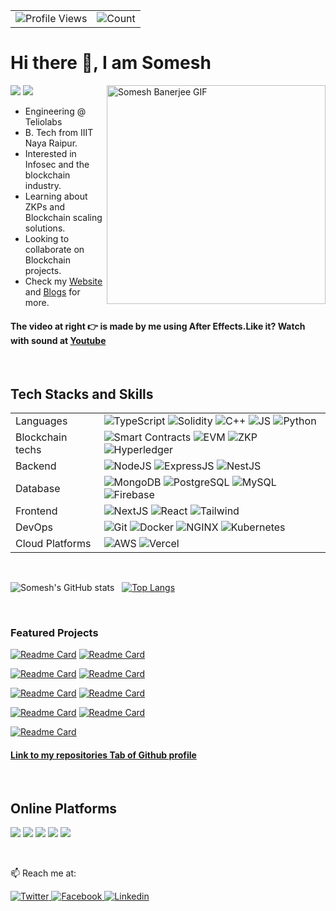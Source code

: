 <table>
  <tr>
    <td><img src="https://img.shields.io/badge/Profile%20Visitors-172B4D?style=for-the-badge&logo=Opsgenie&logoColor=white" alt="Profile Views"></td>
    <td><img src="https://profile-counter.glitch.me/someshbanerjee/count.svg" alt="Count" /></td>
  </tr>
</table>

# Hi there 👋, I am Somesh

<img src="name.gif" width="350" alt="Somesh Banerjee GIF" align="right">

[![](https://badges.pufler.dev/years/somesh-banerjee)]()
[![](https://badges.pufler.dev/repos/somesh-banerjee)]()

- Engineering @ Teliolabs 
- B. Tech from IIIT Naya Raipur.
- Interested in Infosec and the blockchain industry.
- Learning about ZKPs and Blockchain scaling solutions.
- Looking to collaborate on Blockchain projects.
- Check my [Website](https://somesh-banerjee.github.io/) and [Blogs](https://somesh-banerjee.github.io/blogs/) for more.

#### The video at right 👉 is made by me using After Effects.Like it? Watch with sound at [Youtube](https://youtu.be/OUTUCM1Dob4)
<br>

## Tech Stacks and Skills

<table>
  <tr>
      <td>Languages</td><td> 
      <img src="https://img.shields.io/badge/TypeScript-007ACC?style=flat&logo=typescript&logoColor=white" alt="TypeScript" >
      <img src="https://img.shields.io/badge/Solidity-e6e6e6?style=flat&logo=solidity&logoColor=black" alt="Solidity" >
      <img src="https://img.shields.io/badge/C%2B%2B-00599C?style=flat&logo=c%2B%2B&logoColor=white" alt="C++" >
      <img src="https://img.shields.io/badge/JavaScript-323330?style=flat&logo=javascript&logoColor=F7DF1E" alt="JS" >
      <img src="https://img.shields.io/badge/Python-FFD43B?style=flat&logo=python&logoColor=blue" alt="Python" ></td>
  </tr>
  <tr>
      <td>Blockchain techs</td><td>
        <img src="https://img.shields.io/badge/Smart%20Contracts-000000?style=flat&logo=Sst&logoColor=white" alt="Smart Contracts" >
      <img src="https://img.shields.io/badge/Ethereum-3C3C3D?style=flat&logo=Ethereum&logoColor=white" alt="EVM" >
      <img src="https://img.shields.io/badge/ZK%20Proofs-000000?style=flat&logo=Zulip&logoColor=white" alt="ZKP" >
      <img src="https://img.shields.io/badge/hyperledger-2F3134?style=flat&logo=hyperledger&logoColor=white" alt="Hyperledger" ></td>
  </tr>
  <tr>
      <td>Backend</td><td>
      <img src="https://img.shields.io/badge/Node.js-339933?style=flat&logo=nodedotjs&logoColor=white" alt="NodeJS" >
      <img src="https://img.shields.io/badge/Express.js-000000?style=flat&logo=express&logoColor=white" alt="ExpressJS" >
      <img src="https://img.shields.io/badge/NestJS-E0234E?style=flat&logo=nestjs&logoColor=white" alt="NestJS" ></td>
  </tr>
    <tr>
      <td>Database</td><td>
      <img src="https://img.shields.io/badge/MongoDB-4EA94B?style=flat&logo=mongodb&logoColor=white" alt="MongoDB" >
      <img src="https://img.shields.io/badge/PostgreSQL-336791?style=flat&logo=postgresql&logoColor=white" alt="PostgreSQL" >
      <img src="https://img.shields.io/badge/MySQL-005C84?style=flat&logo=mysql&logoColor=white" alt="MySQL" >
      <img src="https://img.shields.io/badge/firebase-ffca28?style=flat&logo=firebase&logoColor=black" alt="Firebase" ></td>
  </tr>
  <tr>
      <td>Frontend</td><td>
      <img src="https://img.shields.io/badge/next.js-000000?style=flat&logo=nextdotjs&logoColor=white" alt="NextJS" >
      <img src="https://img.shields.io/badge/React-20232A?style=flat&logo=react&logoColor=61DAFB" alt="React" >
      <img src="https://img.shields.io/badge/Tailwind_CSS-38B2AC?style=flat&logo=tailwind-css&logoColor=white" alt="Tailwind" ></td>
  </tr>
    <tr>
        <td>DevOps</td><td>
        <img src="https://img.shields.io/badge/GIT-E44C30?style=flat&logo=git&logoColor=white" alt="Git" >
        <img src="https://img.shields.io/badge/Docker-2CA5E0?style=flat&logo=docker&logoColor=white" alt="Docker" >
        <img src="https://img.shields.io/badge/NGINX-269539?style=flat&logo=nginx&logoColor=white" alt="NGINX" >
        <img src="https://img.shields.io/badge/Kubernetes-326CE5?style=flat&logo=kubernetes&logoColor=white" alt="Kubernetes" ></td>
    </tr>
    <tr>
      <td>Cloud Platforms</td><td>
        <img src="https://img.shields.io/badge/AWS-232F3E?style=flat&logo=amazon-aws&logoColor=white" alt="AWS" >
        <img src="https://img.shields.io/badge/Vercel-000000?style=flat&logo=vercel&logoColor=white" alt="Vercel" ></td>
  </tr>
  <!-- <tr>
      <td>Others</td><td>
      <img src="https://img.shields.io/badge/Colab-F9AB00?style=flat&logo=googlecolab&color=525252" alt="" >
      <img src="https://img.shields.io/badge/Discord-5865F2?style=flat&logo=discord&logoColor=white" alt="" >
      <img src="https://img.shields.io/badge/Arduino-00979D?style=flat&logo=Arduino&logoColor=white" alt="" >
      <img src="https://img.shields.io/badge/Overleaf-47A141?style=flat&logo=Overleaf&logoColor=white" alt="" >
      <img src="https://img.shields.io/badge/Adobe%20after%20affects-CF96FD?style=flat&logo=Adobe%20after%20effects&logoColor=393665" alt="" ></td>
  </tr> -->
</table>

<br>

![Somesh's GitHub stats](https://github-readme-stats-aqvxd7irz-somesh-banerjee.vercel.app/api?username=somesh-banerjee&show_icons=true&theme=highcontrast&count_private=true) &nbsp;
[![Top Langs](https://github-readme-stats-aqvxd7irz-somesh-banerjee.vercel.app/api/top-langs/?username=somesh-banerjee&theme=highcontrast&hide=Jupyter%20Notebook,html,css&langs_count=10&layout=compact&card_width=270)](https://github.com/somesh-banerjee/)

<br>

### Featured Projects

[![Readme Card](https://github-readme-stats-aqvxd7irz-somesh-banerjee.vercel.app/api/pin/?username=somesh-banerjee&repo=AnonVoting&theme=highcontrast)](https://github.com/somesh-banerjee/AnonVoting)
[![Readme Card](https://github-readme-stats-aqvxd7irz-somesh-banerjee.vercel.app/api/pin/?username=somesh-banerjee&repo=Hospital-Records-Blockchain&theme=highcontrast)](https://github.com/somesh-banerjee/Hospital-Records-Blockchain)

[![Readme Card](https://github-readme-stats-aqvxd7irz-somesh-banerjee.vercel.app/api/pin/?username=somesh-banerjee&repo=Onchain-Doc-Editor&theme=highcontrast)](https://github.com/somesh-banerjee/Onchain-Doc-Editor)
[![Readme Card](https://github-readme-stats-aqvxd7irz-somesh-banerjee.vercel.app/api/pin/?username=somesh-banerjee&repo=Sealed-bid-auction-on-ethereum&theme=highcontrast)](https://github.com/somesh-banerjee/Sealed-bid-auction-on-ethereum)

[![Readme Card](https://github-readme-stats-aqvxd7irz-somesh-banerjee.vercel.app/api/pin/?username=somesh-banerjee&repo=Metaverse-Market&theme=highcontrast)](https://github.com/somesh-banerjee/Metaverse-Market)
[![Readme Card](https://github-readme-stats-aqvxd7irz-somesh-banerjee.vercel.app/api/pin/?username=somesh-banerjee&repo=Crwd_Src&theme=highcontrast)](https://github.com/somesh-banerjee/Crwd_Src)

[![Readme Card](https://github-readme-stats-aqvxd7irz-somesh-banerjee.vercel.app/api/pin/?username=somesh-banerjee&repo=chat-app-nestjs&theme=highcontrast)](https://github.com/somesh-banerjee/chat-app-nestjs)
[![Readme Card](https://github-readme-stats-aqvxd7irz-somesh-banerjee.vercel.app/api/pin/?username=somesh-banerjee&repo=streaming-app-node&theme=highcontrast)](https://github.com/somesh-banerjee/streaming-app-node)

[![Readme Card](https://github-readme-stats-aqvxd7irz-somesh-banerjee.vercel.app/api/pin/?username=somesh-banerjee&repo=api-simulator&theme=highcontrast)](https://github.com/somesh-banerjee/api-simulator)

#### [Link to my repositories Tab of Github profile](https://github.com/somesh-banerjee?tab=repositories)

<br>

## Online Platforms

[![](https://img.shields.io/badge/-LeetCode-000000?style=for-the-badge&logo=leetcode&logoColor=fcba03)](https://leetcode.com/master245/)
[![](https://img.shields.io/badge/-Hackerrank-000000?style=for-the-badge&logo=HackerRank&logoColor=fcba03)](https://www.hackerrank.com/someshbanerjee)
[![](https://img.shields.io/badge/-hackthebox-000000?style=for-the-badge&logo=hackthebox&logoColor=fcba03)](https://app.hackthebox.com/profile/374156)
[![](https://img.shields.io/badge/Codechef-000000.svg?&style=for-the-badge&logo=Codechef&logoColor=fcba03)](https://www.codechef.com/users/someshbanerjee)
[![](https://img.shields.io/badge/-tryhackme-000000?style=for-the-badge&logo=tryhackme&logoColor=fcba03)](https://tryhackme.com/p/master245)

<br>

📫 Reach me at:

<a href="https://twitter.com/banerjee_somesh" target="_blank">
  <img
    alt="Twitter"
    src="https://img.shields.io/badge/Twitter-1DA1F2?logo=twitter&logoColor=white&style=for-the-badge"
  />
</a>
<a href="https://www.facebook.com/profile.php?id=100007474669415" target="_blank">
  <img
    alt="Facebook"
    src="https://img.shields.io/badge/Facebook-4267B2?logo=facebook&logoColor=white&style=for-the-badge"
  />
</a>
<a href="https://www.linkedin.com/in/somesh-banerjee-038461190/" target="_blank">
  <img
    alt="Linkedin"
    src="https://img.shields.io/badge/linkedin-0077B5?logo=linkedin&logoColor=white&style=for-the-badge"
  />
</a>
